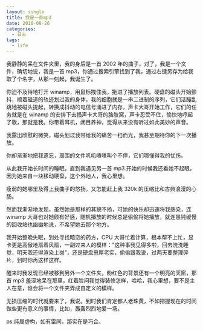 ```yaml
---
layout: single
title: 我是一首mp3
date: 2010-08-26
categories:
  - 日志
tags:
  - life
---
```


我静静的呆在文件夹里，我的身后是一首 2002 年的曲子，对了，我是一个文件，确切地说，我是一首 mp3，你通过搜索引擎找到了我，通过右键另存为给我取了个名字，从那一刻起，我诞生了。

你迫不及待地打开 winamp，用鼠标拽住我，拖进了播放列表。硬盘的磁头开始颤抖，顺着磁道的轨迹划过我的身体，我的细胞就是一串二进制的序列，它们活蹦乱跳地被磁头提起，转换成抖动的电信号涌进了内存，声卡大哥开始工作，它们的任务就是在 winamp 的安排下去搔声卡大哥的胳肢窝，声卡忍受不住，愉快地哼起了歌，那就是我。你带着耳机，闭目养神，觉得从来没有听过如此美妙的声音。

我露出欣慰的微笑，磁头划过我带给我的痛苦一扫而光，我甚至期待你的下一次播放。

你却渐渐地把我遗忘，周围的文件叽叽喳喳叫个不停，它们哪懂得我的忧伤。

从此我开始长时间的睡眠，直到我遇见另一首 mp3.开始的时候我还看她不起眼，因为她来自一块移动硬盘，这个外地人，我心里想。

瘦弱的她哪里及得上我曲子的悠扬，又怎能赶上我 320k 的压缩比和古典浪漫的心肠。

然而我渐渐地发现，虽然她是那样的其貌不扬，可她的快乐却迅速将我感染，连 winamp 大哥也对她颇有好感，随机播放的时候总是偷偷将她播放，就连愚钝缓慢的回收站也幽幽地说，不希望她去那个地方。

我开始整晚失眠，到处寻找暗恋的药方，CPU 大哥忙着计算，根本帮不上忙，显卡更是高傲地扇着风扇，一副过来人的模样：”这种事我见得多啦，回去洗洗睡觉，明天我还得渲染上岗“，还是硬盘忠厚老实，偷偷跟我说，过两天要整理碎片，到时你再这样这样。

醒来时我发现已经被移到另外一个文件夹，粉红色的背景还有一个明亮的天窗，那首 mp3 羞涩地呆在那里，红着脸问我觉得装修怎样，哈哈，我心里想，要不是主人在意，谁会将一个文件夹弄成自定义的模样。

无损压缩的时代就要来了，我说。到时我们肯定都人老珠黄，不如把握现在的时间做些更有意义的事情，比如，轰轰烈烈地爱一场。

ps&#58;纯属虚构，如有雷同，那实在是巧合。
